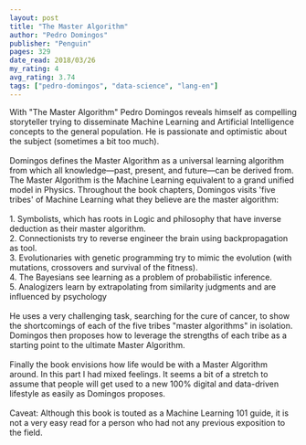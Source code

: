 ```yaml
---
layout: post
title: "The Master Algorithm"
author: "Pedro Domingos"
publisher: "Penguin"
pages: 329
date_read: 2018/03/26
my_rating: 4
avg_rating: 3.74
tags: ["pedro-domingos", "data-science", "lang-en"]
---
```


With "The Master Algorithm" Pedro Domingos reveals himself as compelling storyteller trying to disseminate Machine Learning and Artificial Intelligence concepts to the general population. He is passionate and optimistic about the subject (sometimes a bit too much).<br/><br/>Domingos defines the Master Algorithm as a universal learning algorithm from which all  knowledge—past, present, and future—can be derived from. The Master Algorithm is the Machine Learning equivalent to a grand unified model in Physics. Throughout the book chapters, Domingos visits 'five tribes' of Machine Learning what they believe are the master algorithm:<br/> <br/>1. Symbolists, which has roots in Logic and philosophy that have inverse deduction as their master algorithm. <br/>2. Connectionists try to reverse engineer the brain using backpropagation as tool. <br/>3. Evolutionaries with genetic programming try to mimic the evolution (with mutations, crossovers and survival of the fitness). <br/>4. The Bayesians see learning as a problem of probabilistic inference.<br/>5. Analogizers learn by extrapolating from similarity judgments and are influenced by psychology <br/><br/>He uses a very challenging task, searching for the cure of cancer, to show the shortcomings of each of the five tribes "master algorithms" in isolation. Domingos then proposes how to leverage the strengths of each tribe as a starting point to the ultimate Master Algorithm.<br/><br/>Finally the book envisions how life would be with a Master Algorithm around. In this part I had mixed feelings. It seems a bit of a stretch to assume that people will get used to a new 100% digital and data-driven lifestyle as easily as Domingos proposes.  <br/><br/>Caveat: Although this book is touted as a Machine Learning 101 guide, it is not a very easy read for a person who had not any previous exposition to the field.

